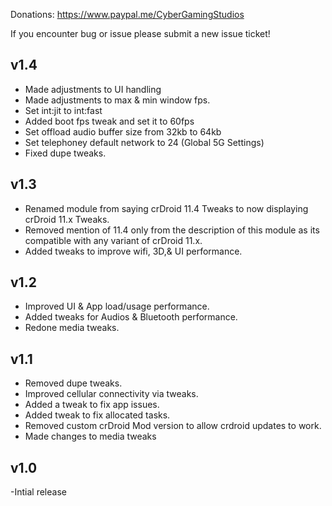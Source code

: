 Donations:
https://www.paypal.me/CyberGamingStudios

If you encounter bug or issue please submit a new issue ticket!

## v1.4
- Made adjustments to UI handling
- Made adjustments to max & min window fps.
- Set int:jit to int:fast
- Added boot fps tweak and set it to 60fps
- Set offload audio buffer size from 32kb to 64kb
- Set telephoney default network to 24 (Global 5G Settings)
- Fixed dupe tweaks.

## v1.3
- Renamed module from saying crDroid 11.4 Tweaks to now displaying crDroid 11.x Tweaks.
- Removed mention of 11.4 only from the description of this module as its compatible with any variant of crDroid 11.x.
- Added tweaks to improve wifi, 3D,& UI performance.

## v1.2
- Improved UI & App load/usage performance.
- Added tweaks for Audios & Bluetooth performance.
- Redone media tweaks.

## v1.1
- Removed dupe tweaks.
- Improved cellular connectivity via tweaks.
- Added a tweak to fix app issues.
- Added tweak to fix allocated tasks.
- Removed custom crDroid Mod version to allow crdroid updates to work.
- Made changes to media tweaks

## v1.0
-Intial release

